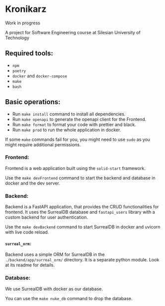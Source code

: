 # Kronikarz

Work in progress

A project for Software Engineering course at Silesian University of Technology

## Required tools:

- `npm`
- `poetry`
- `docker` and `docker-compose`
- `make`
- `bash`

## Basic operations:

- Run `make install` command to install all dependencies.
- Run `make openapi` to generate the openapi client for the Frontend.
- Run `make format` to format your code with prettier and black.
- Run `make prod` to run the whole application in docker.

If some `make` commands fail for you, you might need to use `sudo` as you might
require additional permissions.

### Frontend:

Frontend is a web application built using the `solid-start` framework.

Use the `make devFrontend` command to start the backend and database in docker 
and the dev server.

### Backend:

Backend is a FastAPI application, that provides the CRUD functionalities for 
frontend. It uses the SurrealDB database and `fastapi_users` library with a 
custom backend for user authentication.

Use the `make devBackend` command to start SurrealDB in docker and uvicorn with 
live code reload.

#### `surreal_orm`:

Backend uses a simple ORM for SurrealDB in the `./backend/app/surreal_orm/`
directory. It is a separate python module. Look at its readme for details.

### Database:

We use SurrealDB with docker as our database.

You can use the `make nuke_db` command to drop the database.

